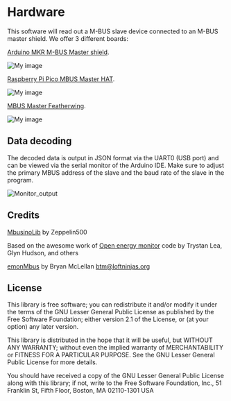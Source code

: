 # Hardware

This software will read out a M-BUS slave device connected to an M-BUS master shield. We offer 3 different boards:

[Arduino MKR M-BUS Master shield](https://www.hwhardsoft.de/english/projects/m-bus-mkr-shield/).

![My image](https://github.com/HWHardsoft/emonMbus/assets/3049858/ced0fc9a-9ee6-4e34-9a0c-d57d86f6fc5c)

[Raspberry Pi Pico MBUS Master HAT](https://www.hwhardsoft.de/english/projects/m-bus-pico-hat/).

![My image](https://github.com/HWHardsoft/emonMbus/assets/3049858/cb2aedd3-f80b-4ab8-a6e9-ebf52ce90ce4)

[MBUS Master Featherwing](https://www.hwhardsoft.de/english/projects/m-bus-featherwing/).

![My image](https://github.com/HWHardsoft/emonMbus/assets/3049858/0d119007-65ce-4994-8516-32c01b7f4562)

## Data decoding
The decoded data is output in JSON format via the UART0 (USB port) and can be viewed via the serial monitor of the Arduino IDE.
Make sure to adjust the primary MBUS address of the slave and the baud rate of the slave in the program.

![Monitor_output](https://github.com/HWHardsoft/emonMbus/assets/3049858/6ef558bd-514f-41fe-a4d4-2f18750ba42e)

## Credits
[MbusinoLib](https://github.com/Zeppelin500/MBusino) by Zeppelin500 


Based on the awesome work of [Open energy monitor](https://github.com/openenergymonitor/HeatpumpMonitor) code by Trystan Lea, Glyn Hudson, and others

[emonMbus](https://github.com/btm/emonMbus) by Bryan McLellan  <btm@loftninjas.org>



## License

This library is free software; you can redistribute it and/or modify it under the terms of the GNU Lesser General Public License as published by the Free Software Foundation; either version 2.1 of the License, or (at your option) any later version.

This library is distributed in the hope that it will be useful, but WITHOUT ANY WARRANTY; without even the implied warranty of MERCHANTABILITY or FITNESS FOR A PARTICULAR PURPOSE. See the GNU Lesser General Public License for more details.

You should have received a copy of the GNU Lesser General Public License along with this library; if not, write to the Free Software Foundation, Inc., 51 Franklin St, Fifth Floor, Boston, MA 02110-1301 USA

